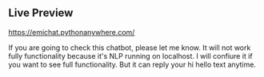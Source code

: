 ## Live Preview
https://emichat.pythonanywhere.com/ </br>

If you are going to check this chatbot, please let me know. It will not work fully functionality because it's NLP running on localhost. I will confiure it if you want to see full functionality. But it can reply your hi hello text anytime.
